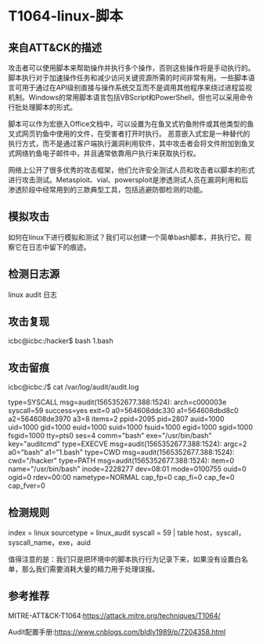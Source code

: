 # T1064-linux-脚本

## 来自ATT&CK的描述

攻击者可以使用脚本来帮助操作并执行多个操作，否则这些操作将是手动执行的。脚本执行对于加速操作任务和减少访问关键资源所需的时间非常有用。一些脚本语言可用于通过在API级别直接与操作系统交互而不是调用其他程序来绕过进程监视机制。Windows的常用脚本语言包括VBScript和PowerShell，但也可以采用命令行批处理脚本的形式。

脚本可以作为宏嵌入Office文档中，可以设置为在鱼叉式钓鱼附件或其他类型的鱼叉式网页钓鱼中使用的文件，在受害者打开时执行。 恶意嵌入式宏是一种替代的执行方式，而不是通过客户端执行漏洞利用软件，其中攻击者会将文件附加到鱼叉式网络钓鱼电子邮件中，并且通常依靠用户执行来获取执行权。

网络上公开了很多优秀的攻击框架，他们允许安全测试人员和攻击者以脚本的形式进行攻击测试。Metasploit、vial、powersploit是渗透测试人员在漏洞利用和后渗透阶段中经常用到的三款典型工具，包括逃避防御检测的功能。

## 模拟攻击

如何在linux下进行模拟和测试？我们可以创建一个简单bash脚本，并执行它。观察它在日志中留下的痕迹。

## 检测日志源

linux audit 日志

## 攻击复现

icbc@icbc:/hacker$ bash 1.bash 

## 攻击留痕

icbc@icbc:/$ cat /var/log/audit/audit.log

type=SYSCALL msg=audit(1565352677.388:1524): arch=c000003e syscall=59 success=yes exit=0 a0=564608ddc330 a1=564608dbd8c0 a2=564608de3970 a3=8 items=2 ppid=2095 pid=2807 auid=1000 uid=1000 gid=1000 euid=1000 suid=1000 fsuid=1000 egid=1000 sgid=1000 fsgid=1000 tty=pts0 ses=4 comm="bash" exe="/usr/bin/bash" key="auditcmd"
type=EXECVE msg=audit(1565352677.388:1524): argc=2 a0="bash" a1="1.bash"
type=CWD msg=audit(1565352677.388:1524): cwd="/hacker"
type=PATH msg=audit(1565352677.388:1524): item=0 name="/usr/bin/bash" inode=2228277 dev=08:01 mode=0100755 ouid=0 ogid=0 rdev=00:00 nametype=NORMAL cap_fp=0 cap_fi=0 cap_fe=0 cap_fver=0

## 检测规则

index = linux sourcetype = linux_audit syscall = 59  | table host，syscall，syscall_name，exe，auid

值得注意的是：我们只是把环境中的脚本执行行为记录下来，如果没有设置白名单，那么我们需要消耗大量的精力用于处理误报。



## 参考推荐

MITRE-ATT&CK-T1064:https://attack.mitre.org/techniques/T1064/

Audit配置手册:https://www.cnblogs.com/bldly1989/p/7204358.html



